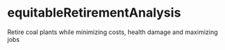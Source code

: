 # equitableRetirementAnalysis
Retire coal plants while minimizing costs, health damage and maximizing jobs
